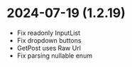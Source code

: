 ﻿# 2024-07-19 (1.2.19)
- Fix readonly InputList
- Fix dropdown buttons 
- GetPost uses Raw Url
- Fix parsing nullable enum